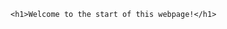 <html>
  <head>
  
  
  </head>
  <body>
  
    <h1>Welcome to the start of this webpage!</h1>
    
  </body>
</html>
